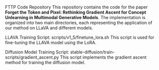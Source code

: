 FTTP Code Repository
This repository contains the code for the paper **Forget the Token and Pixel: Rethinking Gradient Ascent for Concept Unlearning in Multimodal Generative Models**. The implementation is organized into two main directories, each representing the application of our method on LLaVA and different models.

LLAVA
Training Script: scripts/v1_5/finetune_lora.sh
This script is used for fine-tuning the LLAVA model using the LoRA.

Diffusion Model
Training Script: stable-diffusion/train-scripts/gradient_ascent.py
This script implements the gradient ascent method for training the diffusion model.
